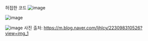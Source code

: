 허접한 코드
![image](https://github.com/user-attachments/assets/43dde3f8-bb68-4e10-bcfb-89f3f29a0ec4)

![image](https://github.com/user-attachments/assets/227a70a0-27e8-4d0c-ab46-e41e75ac9d85)

![image](https://github.com/user-attachments/assets/1c7520cf-754f-4a32-91d8-edebe0b2693d)
사진 출처: https://m.blog.naver.com/ljhlcy/223098310526?view=img_1
